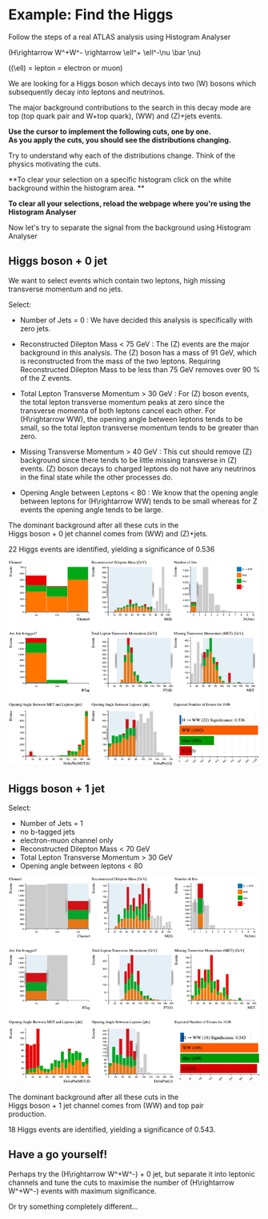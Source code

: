 # Example: Find the Higgs

Follow the steps of a real ATLAS analysis using Histogram Analyser

\(H\rightarrow W^+W^- \rightarrow \ell^+ \ell^-\nu  \bar \nu\) 

(\(\ell\) = lepton = electron or muon)

We are looking for a Higgs boson which decays into two \(W\) bosons which subsequently decay into leptons and neutrinos.

The major background contributions to the search in this decay mode are top (top quark pair and W+top quark), \(WW\) and \(Z\)+jets events.


**Use the cursor to implement the following cuts, one by one.  
As you apply the cuts, you should see the distributions changing.**

Try to understand why each of the distributions change.  Think of the physics motivating the cuts.

**To clear your selection on a specific histogram click on the white background within the histogram area. **

**To clear all your selections, reload the webpage where you're using the Histogram Analyser**

Now let's try to separate the signal from the background using Histogram Analyser

## Higgs boson + 0 jet

We want to select events which contain two leptons, high missing transverse momentum and no jets.

Select:

* Number of Jets = 0 : We have decided this analysis is specifically with zero jets.

* Reconstructed Dilepton Mass &lt; 75 GeV : The \(Z\) events are the major background in this analysis.  The \(Z\) boson has a mass of 91 GeV, which is reconstructed from the mass of the two leptons.  Requiring Reconstructed Dilepton Mass to be less than 75 GeV removes over 90 % of the Z events.

* Total Lepton Transverse Momentum &gt; 30 GeV : For \(Z\) boson events, the total lepton transverse momentum peaks at zero since the transverse momenta of both leptons cancel each other.  For \(H\rightarrow WW\), the opening angle between leptons tends to be small, so the total lepton transverse momentum tends to be greater than zero.

* Missing Transverse Momentum &gt; 40 GeV : This cut should remove \(Z\) background since there tends to be little missing transverse in \(Z\) events.  \(Z\) boson decays to charged leptons do not have any neutrinos in the final state while the other processes do.

* Opening Angle between Leptons &lt; 80 : We know that the opening angle between leptons for \(H\rightarrow WW\) tends to be small whereas for Z events the opening angle tends to be large.

The dominant background after all these cuts in the  
Higgs boson + 0 jet channel comes from \(WW\) and \(Z\)+jets.

22 Higgs events are identified, yielding a significance of 0.536

![](pictures/HWW0jet_13TeV.png)

## Higgs boson + 1 jet

Select:

* Number of Jets = 1 
* no b-tagged jets
* electron-muon channel only
* Reconstructed Dilepton Mass &lt; 70 GeV
* Total Lepton Transverse Momentum &gt; 30 GeV
* Opening angle between leptons &lt; 80

![](pictures/HWW1jet_13TeV.png)

The dominant background after all these cuts in the  
Higgs boson + 1 jet channel comes from \(WW\) and top pair  
production.

18 Higgs events are identified, yielding a significance of 0.543.

## Have a go yourself!

Perhaps try the \(H\rightarrow W^+W^-\) + 0 jet, but separate it into leptonic channels and tune the cuts to maximise the number of \(H\rightarrow W^+W^-\) events with maximum significance.

Or try something completely different...

